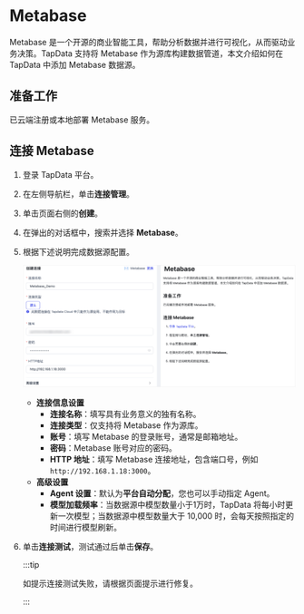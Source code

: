 # Metabase

Metabase 是一个开源的商业智能工具，帮助分析数据并进行可视化，从而驱动业务决策。TapData 支持将 Metabase 作为源库构建数据管道，本文介绍如何在 TapData 中添加 Metabase 数据源。

## 准备工作

已云端注册或本地部署 Metabase 服务。

## 连接 Metabase

1. 登录 TapData 平台。

2. 在左侧导航栏，单击**连接管理**。

3. 单击页面右侧的**创建**。

4. 在弹出的对话框中，搜索并选择 **Metabase**。

5. 根据下述说明完成数据源配置。

   ![Metabase 连接示例](../../images/connect_metabase.png)

   * **连接信息设置**
       * **连接名称**：填写具有业务意义的独有名称。
       * **连接类型**：仅支持将 Metabase 作为源库。
       * **账号**：填写 Metabase 的登录账号，通常是邮箱地址。
       * **密码**：Metabase 账号对应的密码。
       * **HTTP 地址**：填写 Metabase 连接地址，包含端口号，例如 `http://192.168.1.18:3000`。
   * **高级设置**
       * **Agent 设置**：默认为**平台自动分配**，您也可以手动指定 Agent。
       * **模型加载频率**：当数据源中模型数量小于1万时，TapData 将每小时更新一次模型；当数据源中模型数量大于 10,000 时，会每天按照指定的时间进行模型刷新。

6. 单击**连接测试**，测试通过后单击**保存**。

   :::tip

   如提示连接测试失败，请根据页面提示进行修复。

   :::